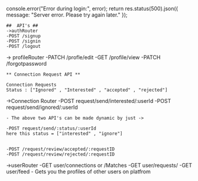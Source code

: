  console.error("Error during login:", error);
    return res.status(500).json({ message: "Server error. Please try again later." });


    ##  API's ##
    ->authRouter
    -POST /signup
    -POST /signin
    -POST /logout

   -> profileRouter
    -PATCH /profle/edit
    -GET /profile/view
    -PATCH /forgotpassword

    ** Connection Request API **

    Connection Requests
    Status : ["Ignored" , "Interested" , "accepted" , "rejected"]

->Connection Router
    -POST request/send/interested/:userId
    -POST request/send/ignored/:userId

    - The above two API's can be made dynamic by just ->

    -POST request/send/:status/:userId
    here this status = ["interested" , "ignore"]


    -POST /request/review/accepted/:requestID
    -POST /request/review/rejected/:requestID


  ->userRouter
    -GET user/connections or /Matches
    -GET user/requests/
    -GET user/feed - Gets you the profiles of other users on platfrom



